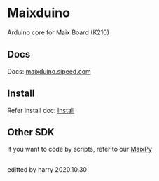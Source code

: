 Maixduino
========

Arduino core for Maix Board (K210)


## Docs

Docs: [maixduino.sipeed.com](https://maixduino.sipeed.com/)

## Install

Refer install doc: [Install](https://maixduino.sipeed.com/en/get_started/install.html)


## Other SDK

If you want to code by scripts, refer to our [MaixPy](https://maixpy.sipeed.com)


## 
editted by harry 2020.10.30
